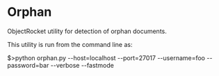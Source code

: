 Orphan
========

ObjectRocket utility for detection of orphan documents.  

This utility is run from the command line as:

$>python orphan.py --host=localhost --port=27017 --username=foo --password=bar --verbose --fastmode
